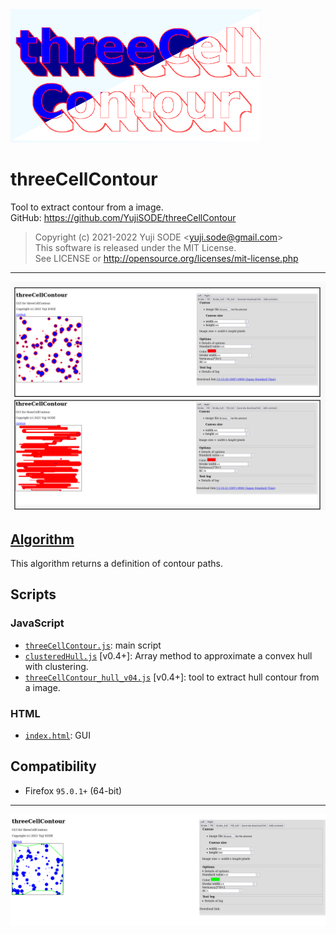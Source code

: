 <img width=400 src='logoIMG/3CC_logo_v1_N3.png' alt='logo image'>

# threeCellContour
Tool to extract contour from a image.  
GitHub: https://github.com/YujiSODE/threeCellContour  
>Copyright (c) 2021-2022 Yuji SODE \<yuji.sode@gmail.com\>  
>This software is released under the MIT License.  
>See LICENSE or http://opensource.org/licenses/mit-license.php  
______
<img width=800 src='3CC_sample01_v03_20220109Stroke_Fill.png' alt='3CC_sample01_v03_20220109Stroke_Fill.png'>

## [Algorithm](algorithm.md)
This algorithm returns a definition of contour paths.

## Scripts
### JavaScript
- [`threeCellContour.js`](threeCellContour.js): main script
- [`clusteredHull.js`](clusteredHull.js) [v0.4+]: Array method to approximate a convex hull with clustering.
- [`threeCellContour_hull_v04.js`](threeCellContour_hull_v04.js) [v0.4+]: tool to extract hull contour from a image.

### HTML
- [`index.html`](index.html): GUI

## Compatibility
- Firefox `95.0.1+` (64-bit)

______
<img width=800 src='SShot_3CC_v04Test20220127_02.png' alt='SShot_3CC_v04Test20220127_02'>
